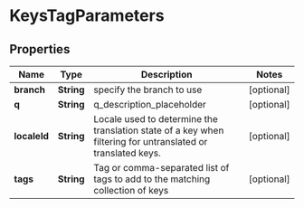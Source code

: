 

# KeysTagParameters

## Properties

Name | Type | Description | Notes
------------ | ------------- | ------------- | -------------
**branch** | **String** | specify the branch to use |  [optional]
**q** | **String** | q_description_placeholder |  [optional]
**localeId** | **String** | Locale used to determine the translation state of a key when filtering for untranslated or translated keys. |  [optional]
**tags** | **String** | Tag or comma-separated list of tags to add to the matching collection of keys |  [optional]



